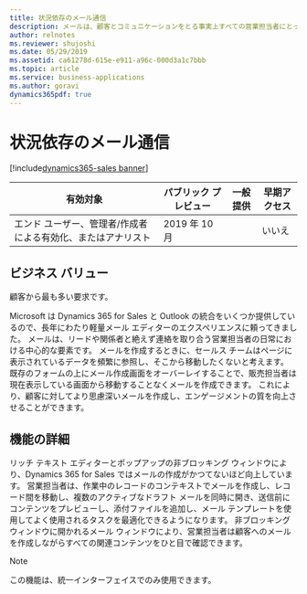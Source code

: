 ```yaml
---
title: 状況依存のメール通信
description: メールは、顧客とコミュニケーションをとる事実上すべての営業担当者にとって中心的なシナリオです。
author: relnotes
ms.reviewer: shujoshi
ms.date: 05/29/2019
ms.assetid: ca61278d-615e-e911-a96c-000d3a1c7bbb
ms.topic: article
ms.service: business-applications
ms.author: goravi
dynamics365pdf: true
---
```

# <a name="contextual-email-communication"></a>状況依存のメール通信
[!include[dynamics365-sales banner](../includes/dynamics365-sales.md)]

| 有効対象    |  パブリック プレビュー | 一般提供 | 早期アクセス |
| ---------- | --- |---------- |---------- |
|エンド ユーザー、管理者/作成者による有効化、またはアナリスト| 2019 年 10 月 | |いいえ |



## <a name="business-value"></a>ビジネス バリュー
<!-- bv start -->

顧客から最も多い要求です。 

Microsoft は Dynamics 365 for Sales と Outlook の統合をいくつか提供しているので、長年にわたり軽量メール エディターのエクスペリエンスに頼ってきました。 メールは、リードや関係者と絶えず連絡を取り合う営業担当者の日常における中心的な要素です。 メールを作成するときに、セールス チームはページに表示されているデータを頻繁に参照し、そこから移動したくないと考えます。 既存のフォームの上にメール作成画面をオーバーレイすることで、販売担当者は現在表示している画面から移動することなくメールを作成できます。 これにより、顧客に対してより思慮深いメールを作成し、エンゲージメントの質を向上させることができます。

<!-- bv end -->

## <a name="feature-details"></a>機能の詳細
<!--feature detail start -->
リッチ テキスト エディターとポップアップの非ブロッキング ウィンドウにより、Dynamics 365 for Sales ではメールの作成がかつてないほど向上しています。 営業担当者は、作業中のレコードのコンテキストでメールを作成し、レコード間を移動し、複数のアクティブなドラフト メールを同時に開き、送信前にコンテンツをプレビューし、添付ファイルを追加し、メール テンプレートを使用してよく使用されるタスクを最適化できるようになります。 非ブロッキング ウィンドウに開かれるメール ウィンドウにより、営業担当者は顧客へのメールを作成しながらすべての関連コンテンツをひと目で確認できます。 

<!--
![Compose email without losing context](media/features-1.png "Compose email without losing context") -->
<!--feature detail end -->


> [!NOTE]
> この機能は、統一インターフェイスでのみ使用できます。








